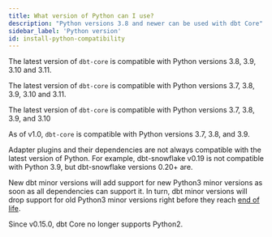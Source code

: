 ```yaml
---
title: What version of Python can I use?
description: "Python versions 3.8 and newer can be used with dbt Core"
sidebar_label: 'Python version'
id: install-python-compatibility
---
```


<VersionBlock firstVersion="1.6">

The latest version of `dbt-core` is compatible with Python versions 3.8, 3.9, 3.10 and 3.11.

</VersionBlock>

<VersionBlock firstVersion="1.4" lastVersion="1.5">

The latest version of `dbt-core` is compatible with Python versions 3.7, 3.8, 3.9, 3.10 and 3.11.

</VersionBlock>

<VersionBlock firstVersion="1.1" lastVersion="1.3">

The latest version of `dbt-core` is compatible with Python versions 3.7, 3.8, 3.9, and 3.10

</VersionBlock>

<VersionBlock lastVersion="1.0">

As of v1.0, `dbt-core` is compatible with Python versions 3.7, 3.8, and 3.9.

</VersionBlock>

Adapter plugins and their dependencies are not always compatible with the latest version of Python. For example, dbt-snowflake v0.19 is not compatible with Python 3.9, but dbt-snowflake versions 0.20+ are.

New dbt minor versions will add support for new Python3 minor versions as soon as all dependencies can support it. In turn, dbt minor versions will drop support for old Python3 minor versions right before they reach [end of life](https://endoflife.date/python).

Since v0.15.0, dbt Core no longer supports Python2.
